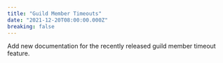 ```yaml
---
title: "Guild Member Timeouts"
date: "2021-12-20T08:00:00.000Z"
breaking: false
---
```


Add new documentation for the recently released guild member timeout feature.
